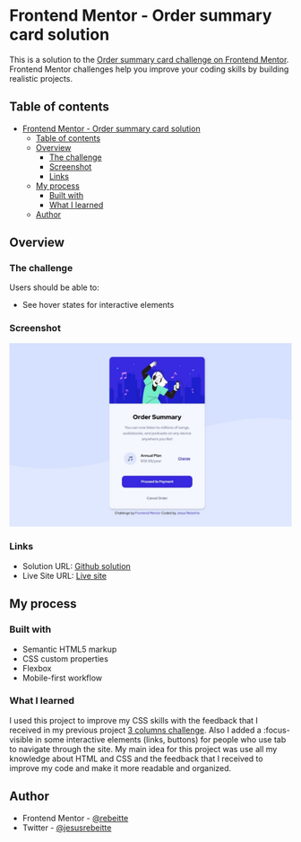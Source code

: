 # Frontend Mentor - Order summary card solution

This is a solution to the [Order summary card challenge on Frontend Mentor](https://www.frontendmentor.io/challenges/order-summary-component-QlPmajDUj). Frontend Mentor challenges help you improve your coding skills by building realistic projects. 

## Table of contents

- [Frontend Mentor - Order summary card solution](#frontend-mentor---order-summary-card-solution)
  - [Table of contents](#table-of-contents)
  - [Overview](#overview)
    - [The challenge](#the-challenge)
    - [Screenshot](#screenshot)
    - [Links](#links)
  - [My process](#my-process)
    - [Built with](#built-with)
    - [What I learned](#what-i-learned)
  - [Author](#author)


## Overview

### The challenge

Users should be able to:

- See hover states for interactive elements

### Screenshot

![](./screenshot.jpg)


### Links

- Solution URL: [Github solution](https://github.com/Rebeitte/order-summary-component)
- Live Site URL: [Live site](https://order-summary-jr.netlify.app/)

## My process

### Built with

- Semantic HTML5 markup
- CSS custom properties
- Flexbox
- Mobile-first workflow

### What I learned

I used this project to improve my CSS skills with the feedback that I received in my previous project [3 columns challenge](https://www.frontendmentor.io/solutions/3-columns-challenger-solution-Mf4r7cFS4). Also I added a :focus-visible in some interactive elements (links, buttons) for people who use tab to navigate through the site. My main idea for this project was use all my knowledge about HTML and CSS and the feedback that I received to improve my code and make it more readable and organized.


## Author

- Frontend Mentor - [@rebeitte](https://www.frontendmentor.io/profile/Rebeitte)
- Twitter - [@jesusrebeitte](https://twitter.com/jesusrebeitte)
